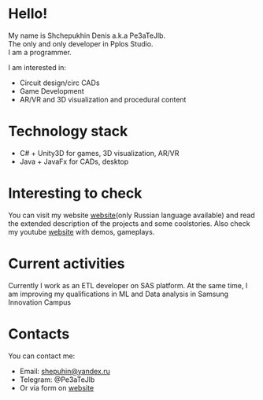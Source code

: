 # Hello!
My name is Shchepukhin Denis a.k.a Pe3aTeJlb.  
The only and only developer in Pplos Studio.  
I am a programmer.

I am interested in:
- Сircuit design/circ CADs
- Game Development 
- AR/VR and 3D visualization and procedural content

# Technology stack
- C# + Unity3D for games, 3D visualization, AR/VR
- Java + JavaFx for CADs, desktop

# Interesting to check
You can visit my website [website](https://sites.google.com/view/pplosstudio)(only Russian language available) and read the extended description of the projects and some coolstories.
Also check my youtube [website](https://www.youtube.com/channel/UCJejCS5n7vCwSNBi7wq8VCw) with demos, gameplays.

# Current activities
Currently I work as an ETL developer on SAS platform.
At the same time, I am improving my qualifications in ML and Data analysis in Samsung Innovation Campus

# Contacts
You can contact me:
- Email: shepuhin@yandex.ru
- Telegram: @Pe3aTeJlb
- Or via form on [website](https://sites.google.com/view/pplosstudio)
